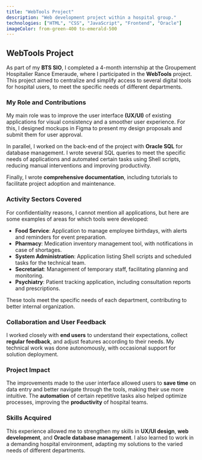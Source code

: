 ```yaml
---
title: "WebTools Project"
description: "Web development project within a hospital group."
technologies: ["HTML", "CSS", "JavaScript", "Frontend", "Oracle"]
imageColor: from-green-400 to-emerald-500
---
```


## WebTools Project

As part of my **BTS SIO**, I completed a 4-month internship at the Groupement Hospitalier Rance Emeraude, where I participated in the **WebTools** project. This project aimed to centralize and simplify access to several digital tools for hospital users, to meet the specific needs of different departments.

### My Role and Contributions

My main role was to improve the user interface **(UX/UI)** of existing applications for visual consistency and a smoother user experience. For this, I designed mockups in Figma to present my design proposals and submit them for user approval.

In parallel, I worked on the back-end of the project with **Oracle SQL** for database management. I wrote several SQL queries to meet the specific needs of applications and automated certain tasks using Shell scripts, reducing manual interventions and improving productivity.

Finally, I wrote **comprehensive documentation**, including tutorials to facilitate project adoption and maintenance.

### Activity Sectors Covered

For confidentiality reasons, I cannot mention all applications, but here are some examples of areas for which tools were developed:

- **Food Service**: Application to manage employee birthdays, with alerts and reminders for event preparation.
- **Pharmacy**: Medication inventory management tool, with notifications in case of shortages.
- **System Administration**: Application listing Shell scripts and scheduled tasks for the technical team.
- **Secretariat**: Management of temporary staff, facilitating planning and monitoring.
- **Psychiatry**: Patient tracking application, including consultation reports and prescriptions.

These tools meet the specific needs of each department, contributing to better internal organization.

### Collaboration and User Feedback

I worked closely with **end users** to understand their expectations, collect **regular feedback**, and adjust features according to their needs. My technical work was done autonomously, with occasional support for solution deployment.

### Project Impact

The improvements made to the user interface allowed users to **save time** on data entry and better navigate through the tools, making their use more intuitive. The **automation** of certain repetitive tasks also helped optimize processes, improving the **productivity** of hospital teams.

### Skills Acquired

This experience allowed me to strengthen my skills in **UX/UI design**, **web development**, and **Oracle database management**. I also learned to work in a demanding hospital environment, adapting my solutions to the varied needs of different departments.